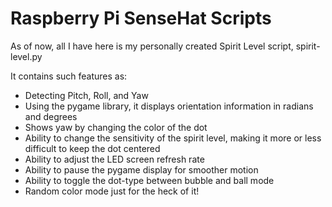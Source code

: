 # Raspberry Pi SenseHat Scripts
As of now, all I have here is my personally created Spirit Level script, spirit-level.py

It contains such features as:

 - Detecting Pitch, Roll, and Yaw
 -  Using the pygame library, it displays orientation information in radians and degrees 
 -  Shows yaw by changing the color of the dot
 -  Ability to change the sensitivity of the spirit level, making it more or less difficult to keep the dot centered
 -  Ability to adjust the LED screen refresh rate
 -  Ability to pause the pygame display for smoother motion
 -  Ability to toggle the dot-type between bubble and ball mode
 -  Random color mode just for the heck of it!
